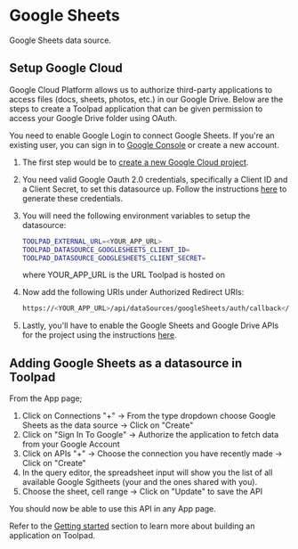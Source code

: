 # Google Sheets

<p class="description">Google Sheets data source.</p>

## Setup Google Cloud

Google Cloud Platform allows us to authorize third-party applications to access files (docs, sheets, photos, etc.) in our Google Drive.
Below are the steps to create a Toolpad application that can be given permission to access your Google Drive folder using OAuth.

You need to enable Google Login to connect Google Sheets. If you're an existing user, you can sign in to [Google Console](https://cloud.google.com/) or create a new account.

1. The first step would be to [create a new Google Cloud project](https://cloud.google.com/resource-manager/docs/creating-managing-projects#creating_a_project).

2. You need valid Google Oauth 2.0 credentials, specifically a Client ID and a Client Secret, to set
   this datasource up. Follow the instructions [here](https://developers.google.com/identity/protocols/oauth2/web-server#creatingcred) to generate these credentials.

3. You will need the following environment variables to setup the datasource:

   ```sh
   TOOLPAD_EXTERNAL_URL=<YOUR_APP_URL>
   TOOLPAD_DATASOURCE_GOOGLESHEETS_CLIENT_ID=
   TOOLPAD_DATASOURCE_GOOGLESHEETS_CLIENT_SECRET=
   ```

   where YOUR_APP_URL is the URL Toolpad is hosted on

4. Now add the following URIs under Authorized Redirect URIs:
   ```sh
   https://<YOUR_APP_URL>/api/dataSources/googleSheets/auth/callback</YOUR_APP_URL>
   ```
5. Lastly, you'll have to enable the Google Sheets and Google Drive APIs for the project using the instructions [here](https://developers.google.com/identity/protocols/oauth2/web-server#enable-apis).

## Adding Google Sheets as a datasource in Toolpad

From the App page;

1. Click on Connections "+" → From the type dropdown choose Google Sheets as the data source → Click on "Create"
2. Click on "Sign In To Google" → Authorize the application to fetch data from your Google Account
3. Click on APIs "+" → Choose the connection you have recently made → Click on "Create"
4. In the query editor, the spreadsheet input will show you the list of all available Google Sgitheets (your and the ones shared with you).
5. Choose the sheet, cell range → Click on "Update" to save the API

You should now be able to use this API in any App page.

Refer to the [Getting started](https://github.com/mui/mui-toolpad/blob/docs/sheets/docs/getting-started.md) section to learn more about building an application on Toolpad.
